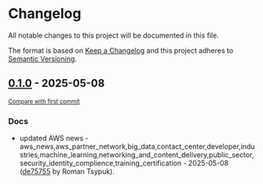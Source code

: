 # Changelog

All notable changes to this project will be documented in this file.

The format is based on [Keep a Changelog](http://keepachangelog.com/en/1.0.0/)
and this project adheres to [Semantic Versioning](http://semver.org/spec/v2.0.0.html).

<!-- insertion marker -->
## [0.1.0](https://github.com/tsypuk/aws-news/releases/tag/ver-2025-05-080.1.0) - 2025-05-08

<small>[Compare with first commit](https://github.com/tsypuk/aws-news/compare/0ff2ac5ba064d9a164182e6eec5716161bd9c24f...ver-2025-05-08)</small>

### Docs

- updated AWS news - aws_news,aws_partner_network,big_data,contact_center,developer,industries,machine_learning,networking_and_content_delivery,public_sector,security_identity_complience,training_certification - 2025-05-08 ([de75755](https://github.com/tsypuk/aws-news/commit/de75755751b01ac0608b003b807c9369dddc5b2d) by Roman Tsypuk).

